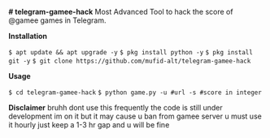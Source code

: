 **# telegram-gamee-hack**
Most Advanced Tool to hack the score of @gamee games in Telegram.

**Installation**

```$ apt update && apt upgrade -y```
```$ pkg install python -y```
```$ pkg install git -y```
```$ git clone https://github.com/mufid-alt/telegram-gamee-hack```

**Usage** 

```$ cd telegram-gamee-hack```
```$ python game.py -u #url -s #score in integer```

**Disclaimer** 
bruhh dont use this frequently the code is still under development im on it but it may cause u ban from gamee server u must use it hourly just keep a 1-3 hr gap and u will be fine


